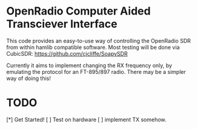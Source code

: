 OpenRadio Computer Aided Transciever Interface
==============================================

This code provides an easy-to-use way of controlling the OpenRadio SDR from within hamlib compatible software. Most testing will be done via CubicSDR: https://github.com/cjcliffe/SoapySDR

Currently it aims to implement changing the RX frequency only, by emulating the protocol for an FT-895/897 radio. There may be a simpler way of doing this!


TODO
====
[*] Get Started!
[ ] Test on hardware
[ ] implement TX somehow.


